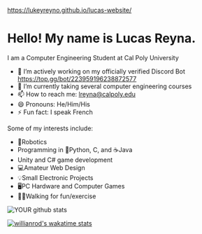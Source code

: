 https://lukeyreyno.github.io/lucas-website/
<h1>Hello! My name is Lucas Reyna.</h1>

I am a Computer Engineering Student at Cal Poly University

- 🔭 I’m actively working on my officially verified Discord Bot
      https://top.gg/bot/223959196238872577
- 🌱 I’m currently taking several computer engineering courses
- 📫 How to reach me: lreyna@calpoly.edu
- 😄 Pronouns: He/Him/His
- ⚡ Fun fact: I speak French

Some of my interests include:
- 🤖Robotics
- Programming in 🐍Python, C, and ☕Java
- Unity and C# game development
- 💻Amateur Web Design
- 💡Small Electronic Projects
- 🖥️PC Hardware and Computer Games
- 🚶‍♂️Walking for fun/exercise



![YOUR github stats](https://github-readme-stats.vercel.app/api?username=LukeyReyno&count_private=true)


[![willianrod's wakatime stats](https://github-readme-stats.vercel.app/api/wakatime?username=LukeyReyno&custom_title=Lucas%20Reyna%27s%20Wakatime%20Stats&langs_count=12&layout=compact&hide=Text,Markdown,Other,Git%20Config,INI,SystemVerilog,Groovy,XML,CMake)](https://github.com/anuraghazra/github-readme-stats)
